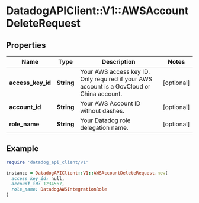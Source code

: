 # DatadogAPIClient::V1::AWSAccountDeleteRequest

## Properties

| Name              | Type       | Description                                                                               | Notes      |
| ----------------- | ---------- | ----------------------------------------------------------------------------------------- | ---------- |
| **access_key_id** | **String** | Your AWS access key ID. Only required if your AWS account is a GovCloud or China account. | [optional] |
| **account_id**    | **String** | Your AWS Account ID without dashes.                                                       | [optional] |
| **role_name**     | **String** | Your Datadog role delegation name.                                                        | [optional] |

## Example

```ruby
require 'datadog_api_client/v1'

instance = DatadogAPIClient::V1::AWSAccountDeleteRequest.new(
  access_key_id: null,
  account_id: 1234567,
  role_name: DatadogAWSIntegrationRole
)
```

